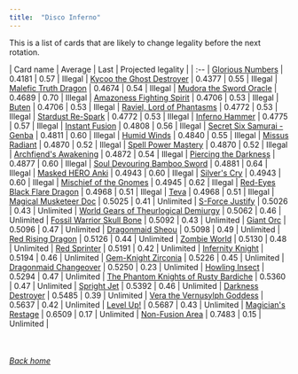 ```yaml
---
title:  "Disco Inferno"
---
```


This is a list of cards that are likely to change legality before the next rotation.

| Card name | Average | Last | Projected legality |
| :-- |
[Glorious Numbers](https://db.ygoprodeck.com/card/?search=Glorious%20Numbers) | 0.4181 | 0.57 | Illegal |
[Kycoo the Ghost Destroyer](https://db.ygoprodeck.com/card/?search=Kycoo%20the%20Ghost%20Destroyer) | 0.4377 | 0.55 | Illegal |
[Malefic Truth Dragon](https://db.ygoprodeck.com/card/?search=Malefic%20Truth%20Dragon) | 0.4674 | 0.54 | Illegal |
[Mudora the Sword Oracle](https://db.ygoprodeck.com/card/?search=Mudora%20the%20Sword%20Oracle) | 0.4689 | 0.70 | Illegal |
[Amazoness Fighting Spirit](https://db.ygoprodeck.com/card/?search=Amazoness%20Fighting%20Spirit) | 0.4706 | 0.53 | Illegal |
[Buten](https://db.ygoprodeck.com/card/?search=Buten) | 0.4706 | 0.53 | Illegal |
[Raviel, Lord of Phantasms](https://db.ygoprodeck.com/card/?search=Raviel,%20Lord%20of%20Phantasms) | 0.4772 | 0.53 | Illegal |
[Stardust Re-Spark](https://db.ygoprodeck.com/card/?search=Stardust%20Re-Spark) | 0.4772 | 0.53 | Illegal |
[Inferno Hammer](https://db.ygoprodeck.com/card/?search=Inferno%20Hammer) | 0.4775 | 0.57 | Illegal |
[Instant Fusion](https://db.ygoprodeck.com/card/?search=Instant%20Fusion) | 0.4808 | 0.56 | Illegal |
[Secret Six Samurai - Genba](https://db.ygoprodeck.com/card/?search=Secret%20Six%20Samurai%20-%20Genba) | 0.4811 | 0.60 | Illegal |
[Humid Winds](https://db.ygoprodeck.com/card/?search=Humid%20Winds) | 0.4840 | 0.55 | Illegal |
[Missus Radiant](https://db.ygoprodeck.com/card/?search=Missus%20Radiant) | 0.4870 | 0.52 | Illegal |
[Spell Power Mastery](https://db.ygoprodeck.com/card/?search=Spell%20Power%20Mastery) | 0.4870 | 0.52 | Illegal |
[Archfiend's Awakening](https://db.ygoprodeck.com/card/?search=Archfiend's%20Awakening) | 0.4872 | 0.54 | Illegal |
[Piercing the Darkness](https://db.ygoprodeck.com/card/?search=Piercing%20the%20Darkness) | 0.4877 | 0.60 | Illegal |
[Soul Devouring Bamboo Sword](https://db.ygoprodeck.com/card/?search=Soul%20Devouring%20Bamboo%20Sword) | 0.4881 | 0.64 | Illegal |
[Masked HERO Anki](https://db.ygoprodeck.com/card/?search=Masked%20HERO%20Anki) | 0.4943 | 0.60 | Illegal |
[Silver's Cry](https://db.ygoprodeck.com/card/?search=Silver's%20Cry) | 0.4943 | 0.60 | Illegal |
[Mischief of the Gnomes](https://db.ygoprodeck.com/card/?search=Mischief%20of%20the%20Gnomes) | 0.4945 | 0.62 | Illegal |
[Red-Eyes Black Flare Dragon](https://db.ygoprodeck.com/card/?search=Red-Eyes%20Black%20Flare%20Dragon) | 0.4968 | 0.51 | Illegal |
[Teva](https://db.ygoprodeck.com/card/?search=Teva) | 0.4968 | 0.51 | Illegal |
[Magical Musketeer Doc](https://db.ygoprodeck.com/card/?search=Magical%20Musketeer%20Doc) | 0.5025 | 0.41 | Unlimited |
[S-Force Justify](https://db.ygoprodeck.com/card/?search=S-Force%20Justify) | 0.5026 | 0.43 | Unlimited |
[World Gears of Theurlogical Demiurgy](https://db.ygoprodeck.com/card/?search=World%20Gears%20of%20Theurlogical%20Demiurgy) | 0.5062 | 0.46 | Unlimited |
[Fossil Warrior Skull Bone](https://db.ygoprodeck.com/card/?search=Fossil%20Warrior%20Skull%20Bone) | 0.5092 | 0.43 | Unlimited |
[Giant Orc](https://db.ygoprodeck.com/card/?search=Giant%20Orc) | 0.5096 | 0.47 | Unlimited |
[Dragonmaid Sheou](https://db.ygoprodeck.com/card/?search=Dragonmaid%20Sheou) | 0.5098 | 0.49 | Unlimited |
[Red Rising Dragon](https://db.ygoprodeck.com/card/?search=Red%20Rising%20Dragon) | 0.5126 | 0.44 | Unlimited |
[Zombie World](https://db.ygoprodeck.com/card/?search=Zombie%20World) | 0.5130 | 0.48 | Unlimited |
[Red Sprinter](https://db.ygoprodeck.com/card/?search=Red%20Sprinter) | 0.5191 | 0.42 | Unlimited |
[Infernity Knight](https://db.ygoprodeck.com/card/?search=Infernity%20Knight) | 0.5194 | 0.46 | Unlimited |
[Gem-Knight Zirconia](https://db.ygoprodeck.com/card/?search=Gem-Knight%20Zirconia) | 0.5226 | 0.45 | Unlimited |
[Dragonmaid Changeover](https://db.ygoprodeck.com/card/?search=Dragonmaid%20Changeover) | 0.5250 | 0.23 | Unlimited |
[Howling Insect](https://db.ygoprodeck.com/card/?search=Howling%20Insect) | 0.5294 | 0.47 | Unlimited |
[The Phantom Knights of Rusty Bardiche](https://db.ygoprodeck.com/card/?search=The%20Phantom%20Knights%20of%20Rusty%20Bardiche) | 0.5360 | 0.47 | Unlimited |
[Spright Jet](https://db.ygoprodeck.com/card/?search=Spright%20Jet) | 0.5392 | 0.46 | Unlimited |
[Darkness Destroyer](https://db.ygoprodeck.com/card/?search=Darkness%20Destroyer) | 0.5485 | 0.39 | Unlimited |
[Vera the Vernusylph Goddess](https://db.ygoprodeck.com/card/?search=Vera%20the%20Vernusylph%20Goddess) | 0.5637 | 0.42 | Unlimited |
[Level Up!](https://db.ygoprodeck.com/card/?search=Level%20Up!) | 0.5687 | 0.43 | Unlimited |
[Magician's Restage](https://db.ygoprodeck.com/card/?search=Magician's%20Restage) | 0.6509 | 0.17 | Unlimited |
[Non-Fusion Area](https://db.ygoprodeck.com/card/?search=Non-Fusion%20Area) | 0.7483 | 0.15 | Unlimited |

<br>

###### [Back home](index)